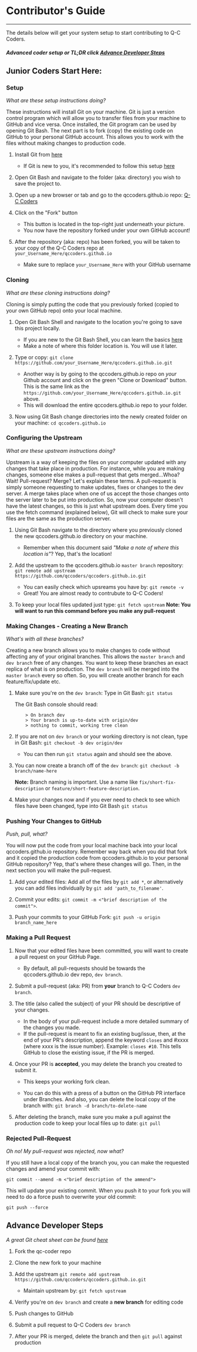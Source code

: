 # Contributor's Guide


-------

The details below will get your system setup to start contributing to Q-C Coders.

#### *Advanced coder setup or TL;DR click [Advance Developer Steps](#advance-developer-steps)* 

## Junior Coders Start Here:

### Setup

*What are these setup instructions doing?*

These instructions will install Git on your machine. Git is just a version control program which will allow you to transfer files from your machine to GitHub and vice versa. Once installed, the Git program can be used by opening Git Bash. The next part is to fork (copy) the existing code on GitHub to your personal GitHub account. This allows you to work with the files without making changes to production code.


1. Install Git from [here](https://git-scm.com/downloads)

    -   If Git is new to you, it's recommended to follow this setup [here](https://youtu.be/J_Clau1bYco)

2. Open Git Bash and navigate to the folder (aka: directory) you wish to save the project to.

3. Open up a new browser or tab and go to the qccoders.github.io repo: 
    [Q-C Coders](https://github.com/qccoders/qccoders.github.io)

4. Click on the "Fork" button
    -   This button is located in the top-right just underneath your picture.
    -   You now have the repository forked under your own GitHub account!

5. After the repository (aka: repo) has been forked, you will be taken to your copy of the Q-C Coders repo at `your_Username_Here/qccoders.github.io`
    -  Make sure to replace `your_Username_Here` with your GitHub username


### Cloning

*What are these cloning instructions doing?*

Cloning is simply putting the code that you previously forked (copied to your own GitHub repo) onto your local machine. 


1. Open Git Bash Shell and navigate to the location you're going to save this project locally.
    -   If you are new to the Git Bash Shell, you can learn the basics [here](https://www.git-tower.com/learn/git/ebook/en/command-line/appendix/command-line-101)
    -   Make a note of where this folder location is. You will use it later.

2. Type or copy: `git clone https://github.com/your_Username_Here/qccoders.github.io.git`
    -   Another way is by going to the qccoders.github.io repo on _your_ Github account and click on the green "Clone or Download" button. This is the same link as the `https://github.com/your_Username_Here/qccoders.github.io.git` above.
	-   This will download the entire qccoders.github.io repo to your folder.

3. Now using Git Bash change directories into the newly created folder on your machine: `cd qccoders.github.io`


### Configuring the Upstream

*What are these upstream instructions doing?*

Upstream is a way of keeping the files on your computer updated with any changes that take place in production. For instance, while you are making changes, someone else makes a pull-request that gets merged...Whoa? Wait! Pull-request? Merge? Let's explain these terms. A pull-request is simply someone requesting to make updates, fixes or changes to the dev server. A merge takes place when one of us accept the those changes onto the server later to be put into production. So, now your computer doesn't have the latest changes, so this is just what upstream does. Every time you use the fetch command (explained below), Git will check to make sure your files are the same as the production server.


1. Using Git Bash navigate to the directory where you previously cloned the new qccoders.github.io directory on your machine.
    -   Remember when this document said *"Make a note of where this location is"*? Yep, that's the location!

2. Add the upstream to the qccoders.github.io `master branch` repository:
	`git remote add upstream https://github.com/qccoders/qccoders.github.io.git`
    -   You can easily check which upsreams you have by: `git remote -v`
    -   Great! You are almost ready to contrubute to Q-C Coders!

3. To keep your local files updated just type: `git fetch upstream`
    **Note: You will want to run this command before you make any pull-request**

### Making Changes - Creating a New Branch

*What's with all these branches?*

Creating a new branch allows you to make changes to code without affecting any of your original branches. This allows the `master branch` and `dev branch` free of any changes. You want to keep these branches an exact replica of what is on production. The `dev branch` will be merged into the `master branch` every so often. So, you will create another branch for each feature/fix/update etc.

1. Make sure you're on the `dev branch`:
	Type in Git Bash: `git status`

	The Git Bash console should read:

    ```shell   
        > On branch dev
		> Your branch is up-to-date with origin/dev
        > nothing to commit, working tree clean
    ```

2. If you are not on `dev branch` or your working directory is not clean, type in Git Bash: `git checkout -b dev origin/dev`
    -   You can then run `git status` again and should see the above.

3. You can now create a branch off of the `dev branch`:
    `git checkout -b branch/name-here`

	**Note:** Branch naming is important. Use a name like
	    `fix/short-fix-description` or `feature/short-feature-description`.

4. Make your changes now and if you ever need to check to see which files
have been changed, type into Git Bash `git status`


### Pushing Your Changes to GitHub

*Push, pull, what?*

You will now put the code from your local machine back into your local qccoders.github.io repository. Remember way back when you did that fork and it copied the production code from qccoders.github.io to your personal GitHub repository? Yep, that's where these changes will go. Then, in the next section you will make the pull-request.

1. Add your edited files:
	Add all of the files by `git add *`, or alternatively you can add files individually by `git add 'path_to_filename'`.

2. Commit your edits: `git commit -m <"brief description of the commit">`.
	
3. Push your commits to your GitHub Fork: `git push -u origin branch_name_here`


### Making a Pull Request

1. Now that your edited files have been committed, you will want to create a pull request on your GitHub Page.
    -  By default, all pull-requests should be towards the qccoders.github.io dev repo, `dev branch`.
    
2. Submit a pull-request (aka: PR) from **your** branch to Q-C Coders `dev branch`.
    
3. The title (also called the subject) of your PR should be descriptive of your changes.
    -   In the body of your pull-request include a more detailed summary of the changes you made.
	-  If the pull-request is meant to fix an existing bug/issue, then, at the end of your PR's description, append the keyword `closes` and #xxxx (where xxxx is the issue number). Example: `closes #10`. This tells GitHub to close the existing issue, if the PR is merged.
    
4. Once your PR is **accepted**, you may delete the branch you created to submit it.
	-   This keeps your working fork clean.

	-  You can do this with a press of a button on the GitHub PR interface under Branches. And also, you can delete the local copy of the branch with: `git branch -d branch/to-delete-name`
	
5. After deleting the branch, make sure you make a pull against the production code to keep your local files up to date: `git pull`


### Rejected Pull-Request

*Oh no! My pull-request was rejected, now what?*

If you still have a local copy of the branch you, you can make the requested changes and amend your commit with:

`git commit --amend -m <"brief description of the ammend">`  

This will update your existing commit. When you push it to your fork you will need to do a force push to overwrite your old commit: 

`git push --force`


## Advance Developer Steps

*A great Git cheat sheet can be found [here](https://services.github.com/on-demand/downloads/github-git-cheat-sheet.pdf)*

1. Fork the qc-coder repo</li>
	
2. Clone the new fork to your machine</li>
	
3. Add the upstream `git remote add upstream https://github.com/qccoders/qccoders.github.io.git`
    -   Maintain upstream by: `git fetch upstream`

4. Verify you're on `dev branch` and create a **new branch** for editing code
    
5. Push changes to GitHub
  
6. Submit a pull request to Q-C Coders `dev branch`
    
7. After your PR is merged, delete the branch and then `git pull` against production
